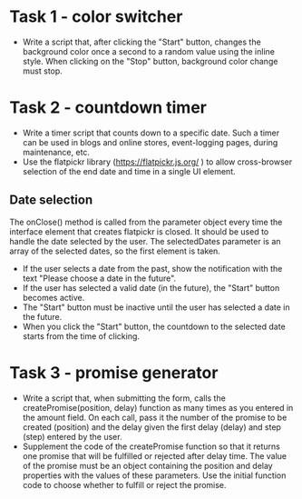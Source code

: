 # Task 1 - color switcher
* Write a script that, after clicking the "Start" button, changes the <body> background color once a second to a random value using the inline style. When clicking on the "Stop" button, background color change must stop.
# Task 2 - countdown timer 
* Write a timer script that counts down to a specific date. Such a timer can be used in blogs and online stores, event-logging pages, during maintenance, etc. 
* Use the flatpickr library (https://flatpickr.js.org/ ) to allow cross-browser selection of the end date and time in a single UI element. 
 ## Date selection
 The onClose() method is called from the parameter object every time the interface element that creates flatpickr is closed. It should be used to handle the date selected by the user. The selectedDates parameter is an array of the selected dates, so the first element is taken.

* If the user selects a date from the past, show the notification with the text "Please choose a date in the future".
* If the user has selected a valid date (in the future), the "Start" button becomes active.
* The "Start" button must be inactive until the user has selected a date in the future.
* When you click the "Start" button, the countdown to the selected date starts from the time of clicking.
 # Task 3 - promise generator
  * Write a script that, when submitting the form, calls the createPromise(position, delay) function as many times as you entered in the amount field. On each call, pass it the number of the promise to be created (position) and the delay given the first delay (delay) and step (step) entered by the user.
  * Supplement the code of the createPromise function so that it returns one promise that will be fulfilled or rejected after delay time. The value of the promise must be an object containing the position and delay properties with the values of these parameters. Use the initial function code to choose whether to fulfill or reject the promise.
